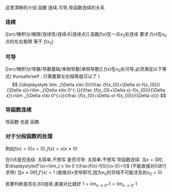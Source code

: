 
这里清晰的介绍 函数 连续,可导,导函数连续的关系

### 连续
[[src/微积分/极限/连续性/连续点|连续点]]
函数$f(x)$在一点$x_{0}$处连续 要求 $f(x)$在$x_{0}$点的左右极限 等于 $f(x_{0})$
### 可导
[[src/微积分/导数/导数基础/单侧导数|单侧导数]]
$f(x)$在$x_{0}$处可导,必须满足以下等式( #unsafe/self : 只需要算左右相等就可以了 )
$$
{\displaystyle \lim _{\Delta x\to 0}{\frac {f(x_{0}+\Delta x)-f(x_{0})}{\Delta x}}=\lim _{\Delta x\to 0^{-}}{\frac {f(x_{0}+\Delta x)-f(x_{0})}{\Delta x}}=\lim _{\Delta x\to 0^{+}}{\frac {f(x_{0}+\Delta x)-f(x_{0})}{\Delta x}}}
$$
### 导函数连续
导函数 也是 函数
### 对于分段函数的处理
例如$f(x)=0(x=0),f(x)=x(x\neq 0)$

在0点是否连续: 太简单,不想写
是否可导: 太简单,不想写
导函数连续:
当$x=0$时, $\displaystyle{f'(x)=\lim_{ x \to 0 }\frac{f(x)-f(0)}{x-0}=1}$ (不能直接对$0$进行求导)
当$x\neq 0$时,$\displaystyle{f'(x)=1}$ (直接对$x$求导即可,因为$x_{0}$的邻域不可能涉及到$x_{0}=0$)

若要判断是否在点0连续,直接对比就好 $1=\lim_{ x \to 0^{+} }1=\lim_{ x \to 0^{-} }1$

